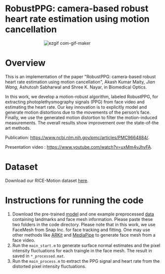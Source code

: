 # RobustPPG: camera-based robust heart rate estimation using motion cancellation

&emsp; &emsp; &emsp; &emsp; &emsp; &emsp; &emsp;
![ezgif com-gif-maker](https://user-images.githubusercontent.com/26046462/212691832-5cbe3f94-01e2-4f39-ab35-bdb5767b3359.gif)


# Overview

This is an implementation of the paper "RobustPPG: camera-based robust heart rate estimation using motion cancellation", Akash Kumar Maity<sup>*</sup>, Jian Wang<sup>*</sup>, Ashutosh Sabharwal and Shree K. Nayar, in Biomedical Optics. 

In this work, we develop a motion-robust algorithm, labeled RobustPPG, for extracting photoplethysmography signals (PPG) from face video and estimating the heart rate. Our key innovation is to explicitly model and generate motion distortions due to the movements of the person’s face. Finally, we use the generated motion distortion to filter the motion-induced measurements. The overall results show improvement over the state-of-the art methods.

Publication: https://www.ncbi.nlm.nih.gov/pmc/articles/PMC9664884/.


Presentation video : https://www.youtube.com/watch?v=uxMm4vJhvFA.


# Dataset 

Download our RICE-Motion dataset [here](https://rice.box.com/s/yaxfkalx400kzze2jlb02nysv7m5mxbr).

# Instructions for running the code

1. Download the pre-trained [model](https://rice.box.com/s/71okdkjcd3owog49iu62si5yynhh4duy) and one example preprocessed [data](https://rice.app.box.com/folder/188646929228) containing landmarks and face mesh information. Please paste these two folders in the code directory. Please note that in this work, we use FaceMesh from Snap Inc. for face tracking and fitting. One may use other methods like [ARKit](https://developer.apple.com/videos/play/tech-talks/601/) and [MediaPipe](https://google.github.io/mediapipe/solutions/face_mesh.html) to generate face mesh from a face video.
2. Run the `main_start.m` to generate surface normal estimates and the pixel intensity fluctuations for each traingle in the face mesh. The result in saved in `*_processed.mat`. 
3. Run the `main_process.m` to extract the PPG signal and heart rate from the distorted pixel intensity fluctuations.
